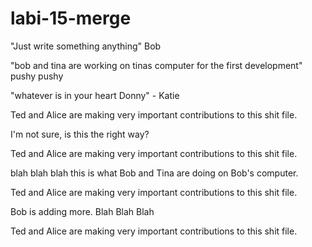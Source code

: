 # labi-15-merge

"Just write something anything" Bob  

"bob and tina are working on tinas computer for the first development"
pushy pushy

"whatever is in your heart Donny" - Katie



Ted and Alice are making very important contributions to this shit file.


I'm not sure, is this the right way?


Ted and Alice are making very important contributions to this shit file.

blah blah blah this is what Bob and Tina are doing on Bob's computer. 

Ted and Alice are making very important contributions to this shit file.


Bob is adding more. Blah Blah Blah


Ted and Alice are making very important contributions to this shit file.



